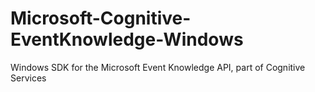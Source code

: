 # Microsoft-Cognitive-EventKnowledge-Windows
Windows SDK for the Microsoft Event Knowledge API, part of Cognitive Services
